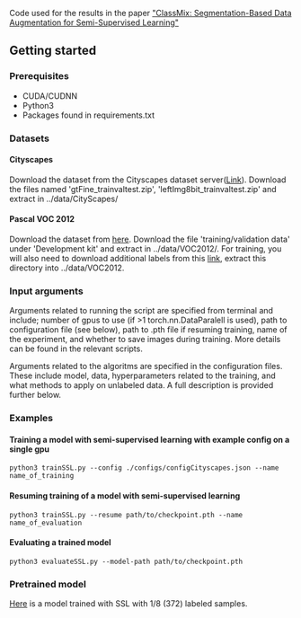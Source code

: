 Code used for the results in the paper  ["ClassMix: Segmentation-Based Data Augmentation for Semi-Supervised Learning"](https://arxiv.org/abs/2007.07936)
## Getting started
### Prerequisites
*  CUDA/CUDNN 
*  Python3
*  Packages found in requirements.txt

### Datasets

#### Cityscapes
Download the dataset from the Cityscapes dataset server([Link](https://www.cityscapes-dataset.com/)). Download the files named 'gtFine_trainvaltest.zip', 'leftImg8bit_trainvaltest.zip' and extract in ../data/CityScapes/

#### Pascal VOC 2012
Download the dataset from [here](http://host.robots.ox.ac.uk/pascal/VOC/voc2012/). Download the file 'training/validation data' under 'Development kit' and extract in ../data/VOC2012/. For training, you will also need to download additional labels from this [link](https://drive.google.com/file/d/1P0YpiEX1t-gY954WFXlKII667PAs4WNP/view?usp=sharing), extract this directory into ../data/VOC2012.

### Input arguments
Arguments related to running the script are specified from terminal and include; number of gpus to use (if >1 torch.nn.DataParalell is used), path to configuration file (see below), path to .pth file if resuming training, name of the experiment, and whether to save images during training. More details can be found in the relevant scripts.

Arguments related to the algoritms are specified in the configuration files. These include model, data, hyperparameters related to the training, and what methods to apply on unlabeled data. A full description is provided further below.

### Examples
#### Training a model with semi-supervised learning with example config on a single gpu

```python3 trainSSL.py --config ./configs/configCityscapes.json --name name_of_training```

#### Resuming training of a model with semi-supervised learning

```python3 trainSSL.py --resume path/to/checkpoint.pth --name name_of_evaluation```

#### Evaluating a trained model

```python3 evaluateSSL.py --model-path path/to/checkpoint.pth```

### Pretrained model
[Here](https://drive.google.com/file/d/1JXlFsEqCi8onvmS8JwhZlYXJIIe0Mdyj/view?usp=sharing) is a model trained with SSL with 1/8 (372) labeled samples.


